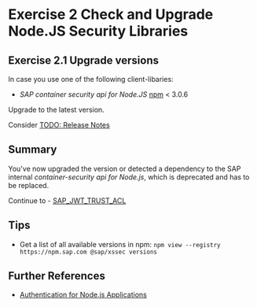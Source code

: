 # Exercise 2 Check and Upgrade Node.JS Security Libraries

## Exercise 2.1 Upgrade versions
In case you use one of the following client-libaries:

- *SAP container security api for Node.JS* [npm](https://www.npmjs.com/package/@sap/xssec) < 3.0.6


Upgrade to the latest version.

Consider [TODO: Release Notes](https://github.wdf.sap.corp/CPSecurity/node-xs2sec/releases)

## Summary

You've now upgraded the version or detected a dependency to the SAP internal *container-security api for Node.js*, which is deprecated and has to be replaced.

Continue to - [SAP_JWT_TRUST_ACL](/exercises/sap_jwt_trust_acl/README.md)

## Tips
- Get a list of all available versions in npm: `npm view --registry https://npm.sap.com @sap/xssec versions`

## Further References
- [Authentication for Node.js Applications](https://help.sap.com/viewer/65de2977205c403bbc107264b8eccf4b/Cloud/en-US/4902b6e66cbd42648b5d9eaddc6a363d.html)
